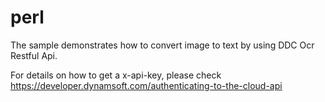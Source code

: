 # perl
The sample demonstrates how to convert image to text by using DDC Ocr Restful Api.

For details on how to get a x-api-key, please check https://developer.dynamsoft.com/authenticating-to-the-cloud-api
